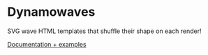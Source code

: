 # Dynamowaves
SVG wave HTML templates that shuffle their shape on each render!

[Documentation + examples](https://dynamowaves.markzebley.com)
